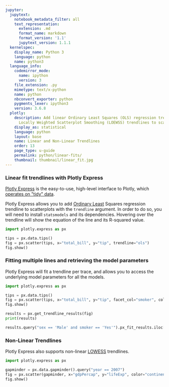 ```yaml
---
jupyter:
  jupytext:
    notebook_metadata_filter: all
    text_representation:
      extension: .md
      format_name: markdown
      format_version: '1.1'
      jupytext_version: 1.1.1
  kernelspec:
    display_name: Python 3
    language: python
    name: python3
  language_info:
    codemirror_mode:
      name: ipython
      version: 3
    file_extension: .py
    mimetype: text/x-python
    name: python
    nbconvert_exporter: python
    pygments_lexer: ipython3
    version: 3.6.8
  plotly:
    description: Add linear Ordinary Least Squares (OLS) regression trendlines or non-linear
      Locally Weighted Scatterplot Smoothing (LOEWSS) trendlines to scatterplots in Python.
    display_as: statistical
    language: python
    layout: base
    name: Linear and Non-Linear Trendlines
    order: 13
    page_type: u-guide
    permalink: python/linear-fits/
    thumbnail: thumbnail/linear_fit.jpg
---
```


### Linear fit trendlines with Plotly Express

[Plotly Express](/python/plotly-express/) is the easy-to-use, high-level interface to Plotly, which [operates on "tidy" data](/python/px-arguments/).

Plotly Express allows you to add [Ordinary Least](https://en.wikipedia.org/wiki/Ordinary_least_squares) Squares regression trendline to scatterplots with the `trendline` argument. In order to do so, you will need to install `statsmodels` and its dependencies. Hovering over the trendline will show the equation of the line and its R-squared value.


```python
import plotly.express as px

tips = px.data.tips()
fig = px.scatter(tips, x="total_bill", y="tip", trendline="ols")
fig.show()
```

### Fitting multiple lines and retrieving the model parameters

Plotly Express will fit a trendline per trace, and allows you to access the underlying model parameters for all the models.

```python
import plotly.express as px

tips = px.data.tips()
fig = px.scatter(tips, x="total_bill", y="tip", facet_col="smoker", color="sex", trendline="ols")
fig.show()

results = px.get_trendline_results(fig)
print(results)

results.query("sex == 'Male' and smoker == 'Yes'").px_fit_results.iloc[0].summary()
```

### Non-Linear Trendlines

Plotly Express also supports non-linear [LOWESS](https://en.wikipedia.org/wiki/Local_regression) trendlines.

```python
import plotly.express as px

gapminder = px.data.gapminder().query("year == 2007")
fig = px.scatter(gapminder, x="gdpPercap", y="lifeExp", color="continent", trendline="lowess")
fig.show()
```

